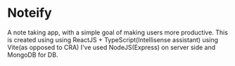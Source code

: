 # Noteify
A note taking app, with a simple goal of making users more productive. This is created using using ReactJS + TypeScript(Intellisense assistant) using Vite(as opposed to CRA)
I've used NodeJS(Express) on server side and MongoDB for DB.
